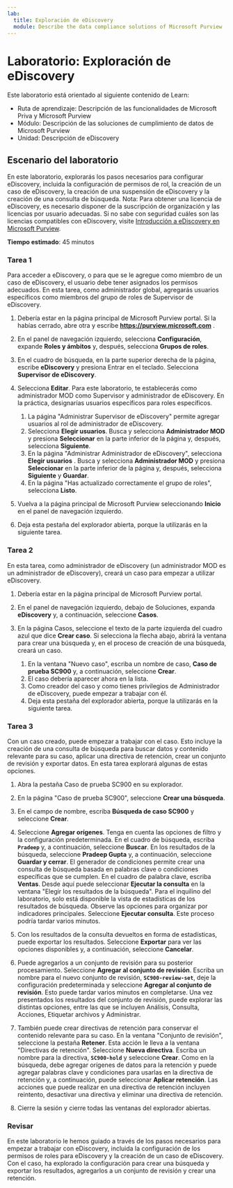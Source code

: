 ```yaml
---
lab:
  title: Exploración de eDiscovery
  module: Describe the data compliance solutions of Microsoft Purview
---
```


# Laboratorio: Exploración de eDiscovery

Este laboratorio está orientado al siguiente contenido de Learn:

- Ruta de aprendizaje: Descripción de las funcionalidades de Microsoft Priva y Microsoft Purview
- Módulo: Descripción de las soluciones de cumplimiento de datos de Microsoft Purview
- Unidad: Descripción de eDiscovery

## Escenario del laboratorio

En este laboratorio, explorarás los pasos necesarios para configurar eDiscovery, incluida la configuración de permisos de rol, la creación de un caso de eDiscovery, la creación de una suspensión de eDiscovery y la creación de una consulta de búsqueda.  Nota:  Para obtener una licencia de eDiscovery, es necesario disponer de la suscripción de organización y las licencias por usuario adecuadas. Si no sabe con seguridad cuáles son las licencias compatibles con eDiscovery, visite [Introducción a eDiscovery en Microsoft Purview](https://docs.microsoft.com/microsoft-365/compliance/get-started-core-ediscovery?view=o365-worldwide).

**Tiempo estimado**: 45 minutos

### Tarea 1

Para acceder a eDiscovery, o para que se le agregue como miembro de un caso de eDiscovery, el usuario debe tener asignados los permisos adecuados. En esta tarea, como administrador global, agregarás usuarios específicos como miembros del grupo de roles de Supervisor de eDiscovery.

1. Debería estar en la página principal de Microsoft Purview portal.  Si la habías cerrado, abre otra y escribe **https://purview.microsoft.com** .

1. En el panel de navegación izquierdo, selecciona **Configuración**, expande **Roles y ámbitos** y, después, selecciona **Grupos de roles**.

1. En el cuadro de búsqueda, en la parte superior derecha de la página, escribe **eDiscovery** y presiona Entrar en el teclado.  Selecciona **Supervisor de eDiscovery**.

1. Selecciona **Editar**. Para este laboratorio, te establecerás como administrador MOD como Supervisor y administrador de eDiscovery.  En la práctica, designarías usuarios específicos para roles específicos.
    1. La página "Administrar Supervisor de eDiscovery" permite agregar usuarios al rol de administrador de eDiscovery.
    1. Selecciona **Elegir usuarios**. Busca y selecciona **Administrador MOD** y presiona **Seleccionar** en la parte inferior de la página y, después, selecciona **Siguiente**.
    1. En la página "Administrar Administrador de eDiscovery", selecciona **Elegir usuarios** . Busca y selecciona **Administrador MOD** y presiona **Seleccionar** en la parte inferior de la página y, después, selecciona **Siguiente** y **Guardar**.
    1. En la página "Has actualizado correctamente el grupo de roles", selecciona **Listo**.

1. Vuelva a la página principal de Microsoft Purview seleccionando **Inicio** en el panel de navegación izquierdo.

1. Deja esta pestaña del explorador abierta, porque la utilizarás en la siguiente tarea.

### Tarea 2

En esta tarea, como administrador de eDiscovery (un administrador MOD es un administrador de eDiscovery), creará un caso para empezar a utilizar eDiscovery.

1. Debería estar en la página principal de Microsoft Purview portal.

1. En el panel de navegación izquierdo, debajo de Soluciones, expanda **eDiscovery** y, a continuación, seleccione **Casos**.

1. En la página Casos, seleccione el texto de la parte izquierda del cuadro azul que dice **Crear caso**.  Si selecciona la flecha abajo, abrirá la ventana para crear una búsqueda y, en el proceso de creación de una búsqueda, creará un caso.
    1. En la ventana "Nuevo caso", escriba un nombre de caso, **Caso de prueba SC900** y, a continuación, seleccione **Crear**.
    1. El caso debería aparecer ahora en la lista.
    1. Como creador del caso y como tienes privilegios de Administrador de eDiscovery, puede empezar a trabajar con él.  
    1. Deja esta pestaña del explorador abierta, porque la utilizarás en la siguiente tarea.

### Tarea 3

Con un caso creado, puede empezar a trabajar con el caso. Esto incluye la creación de una consulta de búsqueda para buscar datos y contenido relevante para su caso, aplicar una directiva de retención, crear un conjunto de revisión y exportar datos. En esta tarea explorará algunas de estas opciones.

1. Abra la pestaña Caso de prueba SC900 en su explorador.

1. En la página "Caso de prueba SC900", seleccione **Crear una búsqueda**.

1. En el campo de nombre, escriba **Búsqueda de caso SC900** y seleccione **Crear**.

1. Seleccione **Agregar orígenes**. Tenga en cuenta las opciones de filtro y la configuración predeterminada. En el cuadro de búsqueda, escriba **`Pradeep`** y, a continuación, seleccione **Buscar**. En los resultados de la búsqueda, seleccione **Pradeep Gupta** y, a continuación, seleccione **Guardar y cerrar**. El generador de condiciones permite crear una consulta de búsqueda basada en palabras clave o condiciones específicas que se cumplen. En el cuadro de palabra clave, escriba **Ventas**. Desde aquí puede seleccionar **Ejecutar la consulta** en la ventana "Elegir los resultados de la búsqueda". Para el inquilino del laboratorio, solo está disponible la vista de estadísticas de los resultados de búsqueda. Observe las opciones para organizar por indicadores principales. Seleccione **Ejecutar consulta**.  Este proceso podría tardar varios minutos.

1. Con los resultados de la consulta devueltos en forma de estadísticas, puede exportar los resultados.  Seleccione **Exportar** para ver las opciones disponibles y, a continuación, seleccione **Cancelar**.

1. Puede agregarlos a un conjunto de revisión para su posterior procesamiento.  Seleccione **Agregar al conjunto de revisión**. Escriba un nombre para el nuevo conjunto de revisión, **`SC900-review-set`**, deje la configuración predeterminada y seleccione **Agregar al conjunto de revisión**. Esto puede tardar varios minutos en completarse. Una vez presentados los resultados del conjunto de revisión, puede explorar las distintas opciones, entre las que se incluyen Análisis, Consulta, Acciones, Etiquetar archivos y Administrar.

1. También puede crear directivas de retención para conservar el contenido relevante para su caso. En la ventana "Conjunto de revisión", seleccione la pestaña **Retener**.  Esta acción le lleva a la ventana "Directivas de retención". Seleccione **Nueva directiva**.  Escriba un nombre para la directiva, **`SC900-hold`** y seleccione **Crear**.  Como en la búsqueda, debe agregar orígenes de datos para la retención y puede agregar palabras clave y condiciones para usarlas en la directiva de retención y, a continuación, puede seleccionar **Aplicar retención**.  Las acciones que puede realizar en una directiva de retención incluyen reintento, desactivar una directiva y eliminar una directiva de retención.

1. Cierre la sesión y cierre todas las ventanas del explorador abiertas.

### Revisar

En este laboratorio le hemos guiado a través de los pasos necesarios para empezar a trabajar con eDiscovery, incluida la configuración de los permisos de roles para eDiscovery y la creación de un caso de eDiscovery.  Con el caso, ha explorado la configuración para crear una búsqueda y exportar los resultados, agregarlos a un conjunto de revisión y crear una retención.

